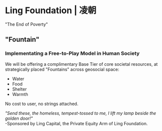 # Ling Foundation | 凌朝
"The End of Poverty"

## "Fountain"
### Implementating a Free-to-Play Model in Human Society
We will be offering a complimentary Base Tier of core societal resources, at strategically placed "Fountains" across geosocial space:
* Water
* Food
* Shelter
* Warmth

No cost to user, no strings attached. 

_"Send these, the homeless, tempest-tossed to me, I lift my lamp beside the golden door!"_  
-Sponsored by Ling Capital, the Private Equity Arm of Ling Foundation.
